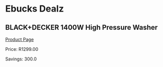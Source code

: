 
# Ebucks Dealz
## BLACK+DECKER 1400W High Pressure Washer
[Product Page](https://www.ebucks.com/web/shop/productSelected.do?prodId=725859616&catId=322194323)

Price: R1299.00

Savings: 300.0


	